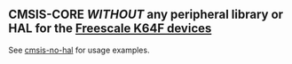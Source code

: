 CMSIS-CORE _WITHOUT_ any peripheral library or HAL for the [Freescale K64F devices](http://www.freescale.com/products/arm-processors/kinetis-cortex-m/k-series/k6x-ethernet-mcus/freescale-freedom-development-platform-for-kinetis-k64-k63-and-k24-mcus:FRDM-K64F)
----

See [cmsis-no-hal](https://github.com/scottt/cmsis-no-hal) for usage examples.
